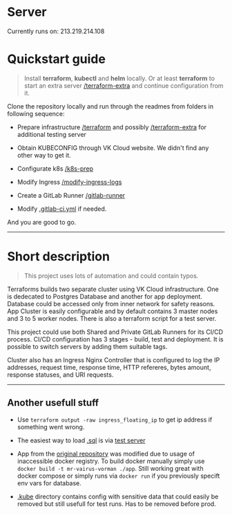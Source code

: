 # Server

Currently runs on: 213.219.214.108

# Quickstart guide

> Install **terraform**, **kubectl** and **helm** locally. Or at least **terraform** to start an extra server [/terraform-extra](/terraform-extra) and continue configuration from it.

Clone the repository locally and run through the readmes from folders in following sequence:

- Prepare infrastructure [/terraform](/terraform) and possibly [/terraform-extra](/terraform-extra) for additional testing server

- Obtain KUBECONFIG through VK Cloud website. We didn't find any other way to get it.

- Configurate k8s [/k8s-prep](/k8s-prep)

- Modify Ingress [/modify-ingress-logs](/modify-ingress-logs)

- Create a GitLab Runner [/gitlab-runner](/gitlab-runner)

- Modify [.gitlab-ci.yml](.gitlab-ci.yml) if needed.

And you are good to go.

---

# Short description

> This project uses lots of automation and could contain typos.

Terraforms builds two separate cluster using VK Cloud infrastructure. One is dedecated to Postgres Database and another for app deployment. Database could be accessed only from inner network for safety reasons. App Cluster is easily configurable and by default contains 3 master nodes and 3 to 5 worker nodes. There is also a terraform script for a test server.  

This project could use both Shared and Private GitLab Runners for its CI/CD process. CI/CD configuration has 3 stages - build, test and deployment. It is possible to switch servers by adding them suitable tags.

Cluster also has an Ingress Nginx Controller that is configured to log the IP addresses, request time, response time, HTTP refereres, bytes amount, response statuses, and URI requests.

---

## Another usefull stuff

- Use `terraform output -raw ingress_floating_ip` to get ip address if something went wrong.

- The easiest way to load [.sql](sql/flight.sql) is via [test server](/terraform-extra)

- App from the [original repository](https://github.com/mik332/parrot-scbt) was modified due to usage of inaccessible docker registry. To build docker manually simply use `docker build -t mr-vairus-vorman ./app`. Still working great with docker compose or simply runs via `docker run` if you previously specift env vars for database.

- [.kube](.kube) directory contains config with sensitive data that could easily be removed but still usefull for test runs. Has to be removed before prod.

